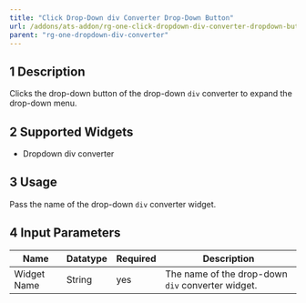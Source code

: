 ```yaml
---
title: "Click Drop-Down div Converter Drop-Down Button"
url: /addons/ats-addon/rg-one-click-dropdown-div-converter-dropdown-button
parent: "rg-one-dropdown-div-converter"
---
```


## 1 Description

Clicks the drop-down button of the drop-down `div` converter to expand the drop-down menu.

## 2 Supported Widgets

* Dropdown div converter

## 3 Usage

Pass the name of the drop-down `div` converter widget.

## 4 Input Parameters

Name | Datatype | Required | Description
---- | -------- | ------- |---------------
Widget Name | String | yes | The name of the drop-down `div` converter widget.
